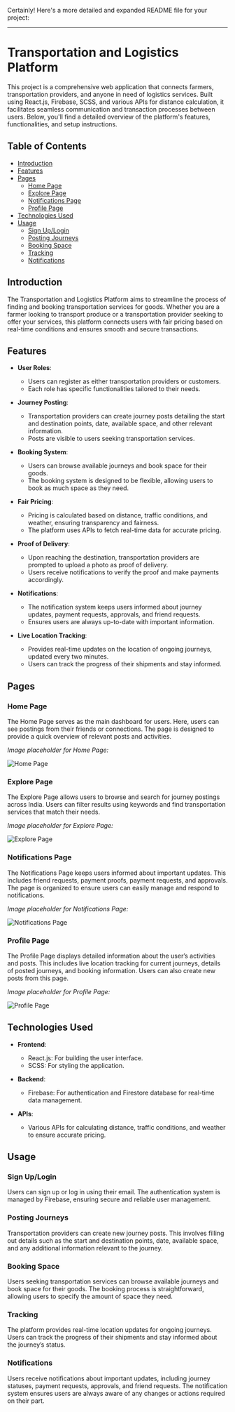 Certainly! Here's a more detailed and expanded README file for your project:

---

# Transportation and Logistics Platform

This project is a comprehensive web application that connects farmers, transportation providers, and anyone in need of logistics services. Built using React.js, Firebase, SCSS, and various APIs for distance calculation, it facilitates seamless communication and transaction processes between users. Below, you'll find a detailed overview of the platform's features, functionalities, and setup instructions.

## Table of Contents
- [Introduction](#introduction)
- [Features](#features)
- [Pages](#pages)
  - [Home Page](#home-page)
  - [Explore Page](#explore-page)
  - [Notifications Page](#notifications-page)
  - [Profile Page](#profile-page)
- [Technologies Used](#technologies-used)
- [Usage](#usage)
  - [Sign Up/Login](#sign-up-login)
  - [Posting Journeys](#posting-journeys)
  - [Booking Space](#booking-space)
  - [Tracking](#tracking)
  - [Notifications](#notifications)

## Introduction

The Transportation and Logistics Platform aims to streamline the process of finding and booking transportation services for goods. Whether you are a farmer looking to transport produce or a transportation provider seeking to offer your services, this platform connects users with fair pricing based on real-time conditions and ensures smooth and secure transactions.

## Features

- **User Roles**: 
  - Users can register as either transportation providers or customers.
  - Each role has specific functionalities tailored to their needs.

- **Journey Posting**:
  - Transportation providers can create journey posts detailing the start and destination points, date, available space, and other relevant information.
  - Posts are visible to users seeking transportation services.

- **Booking System**:
  - Users can browse available journeys and book space for their goods.
  - The booking system is designed to be flexible, allowing users to book as much space as they need.

- **Fair Pricing**:
  - Pricing is calculated based on distance, traffic conditions, and weather, ensuring transparency and fairness.
  - The platform uses APIs to fetch real-time data for accurate pricing.

- **Proof of Delivery**:
  - Upon reaching the destination, transportation providers are prompted to upload a photo as proof of delivery.
  - Users receive notifications to verify the proof and make payments accordingly.

- **Notifications**:
  - The notification system keeps users informed about journey updates, payment requests, approvals, and friend requests.
  - Ensures users are always up-to-date with important information.

- **Live Location Tracking**:
  - Provides real-time updates on the location of ongoing journeys, updated every two minutes.
  - Users can track the progress of their shipments and stay informed.

## Pages

### Home Page

The Home Page serves as the main dashboard for users. Here, users can see postings from their friends or connections. The page is designed to provide a quick overview of relevant posts and activities.

_Image placeholder for Home Page:_

![Home Page](path_to_home_page_image)

### Explore Page

The Explore Page allows users to browse and search for journey postings across India. Users can filter results using keywords and find transportation services that match their needs.

_Image placeholder for Explore Page:_

![Explore Page](path_to_explore_page_image)

### Notifications Page

The Notifications Page keeps users informed about important updates. This includes friend requests, payment proofs, payment requests, and approvals. The page is organized to ensure users can easily manage and respond to notifications.

_Image placeholder for Notifications Page:_

![Notifications Page](path_to_notifications_page_image)

### Profile Page

The Profile Page displays detailed information about the user’s activities and posts. This includes live location tracking for current journeys, details of posted journeys, and booking information. Users can also create new posts from this page.

_Image placeholder for Profile Page:_

![Profile Page](path_to_profile_page_image)

## Technologies Used

- **Frontend**: 
  - React.js: For building the user interface.
  - SCSS: For styling the application.

- **Backend**:
  - Firebase: For authentication and Firestore database for real-time data management.

- **APIs**:
  - Various APIs for calculating distance, traffic conditions, and weather to ensure accurate pricing.

## Usage

### Sign Up/Login

Users can sign up or log in using their email. The authentication system is managed by Firebase, ensuring secure and reliable user management.

### Posting Journeys

Transportation providers can create new journey posts. This involves filling out details such as the start and destination points, date, available space, and any additional information relevant to the journey.

### Booking Space

Users seeking transportation services can browse available journeys and book space for their goods. The booking process is straightforward, allowing users to specify the amount of space they need.

### Tracking

The platform provides real-time location updates for ongoing journeys. Users can track the progress of their shipments and stay informed about the journey’s status.

### Notifications

Users receive notifications about important updates, including journey statuses, payment requests, approvals, and friend requests. The notification system ensures users are always aware of any changes or actions required on their part.

